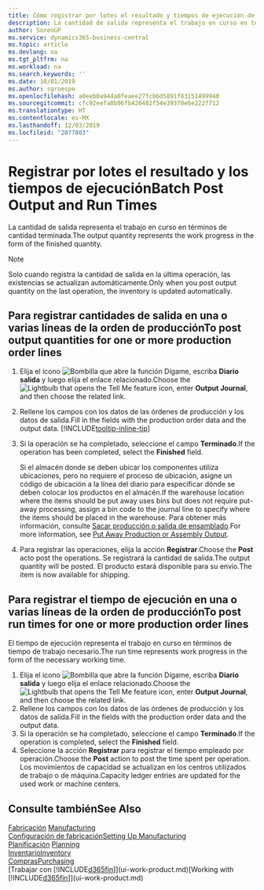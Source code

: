 ```yaml
---
title: Cómo registrar por lotes el resultado y tiempos de ejecución de producción | Documentos de Microsoft
description: La cantidad de salida representa el trabajo en curso en términos de cantidad terminada.
author: SorenGP
ms.service: dynamics365-business-central
ms.topic: article
ms.devlang: na
ms.tgt_pltfrm: na
ms.workload: na
ms.search.keywords: ''
ms.date: 10/01/2019
ms.author: sgroespe
ms.openlocfilehash: a0eeb0a944a0feaee27fcb6d5891f83151499940
ms.sourcegitcommit: cfc92eefa8b06fb426482f54e393f0e6e222f712
ms.translationtype: HT
ms.contentlocale: es-MX
ms.lasthandoff: 12/03/2019
ms.locfileid: "2877803"
---
```

# <a name="batch-post-output-and-run-times"></a><span data-ttu-id="d4f47-103">Registrar por lotes el resultado y los tiempos de ejecución</span><span class="sxs-lookup"><span data-stu-id="d4f47-103">Batch Post Output and Run Times</span></span>
<span data-ttu-id="d4f47-104">La cantidad de salida representa el trabajo en curso en términos de cantidad terminada.</span><span class="sxs-lookup"><span data-stu-id="d4f47-104">The output quantity represents the work progress in the form of the finished quantity.</span></span>  

> [!NOTE]
> <span data-ttu-id="d4f47-105">Solo cuando registra la cantidad de salida en la última operación, las existencias se actualizan automáticamente.</span><span class="sxs-lookup"><span data-stu-id="d4f47-105">Only when you post output quantity on the last operation, the inventory is updated automatically.</span></span>  

## <a name="to-post-output-quantities-for-one-or-more-production-order-lines"></a><span data-ttu-id="d4f47-106">Para registrar cantidades de salida en una o varias líneas de la orden de producción</span><span class="sxs-lookup"><span data-stu-id="d4f47-106">To post output quantities for one or more production order lines</span></span>
1. <span data-ttu-id="d4f47-107">Elija el icono ![Bombilla que abre la función Dígame](media/ui-search/search_small.png "Dígame qué desea hacer"), escriba **Diario salida** y luego elija el enlace relacionado.</span><span class="sxs-lookup"><span data-stu-id="d4f47-107">Choose the ![Lightbulb that opens the Tell Me feature](media/ui-search/search_small.png "Tell me what you want to do") icon, enter **Output Journal**, and then choose the related link.</span></span>  
2. <span data-ttu-id="d4f47-108">Rellene los campos con los datos de las órdenes de producción y los datos de salida.</span><span class="sxs-lookup"><span data-stu-id="d4f47-108">Fill in the fields with the production order data and the output data.</span></span> [!INCLUDE[tooltip-inline-tip](includes/tooltip-inline-tip_md.md)]
3. <span data-ttu-id="d4f47-109">Si la operación se ha completado, seleccione el campo **Terminado**.</span><span class="sxs-lookup"><span data-stu-id="d4f47-109">If the operation has been completed, select the **Finished** field.</span></span>  

    <span data-ttu-id="d4f47-110">Si el almacén donde se deben ubicar los componentes utiliza ubicaciones, pero no requiere el proceso de ubicación,  asigne un código de ubicación a la línea del diario para especificar dónde se deben colocar los productos en el almacén.</span><span class="sxs-lookup"><span data-stu-id="d4f47-110">If the warehouse location where the items should be put away uses bins but does not require put-away processing,  assign a bin code to the journal line to specify where the items should be placed in the warehouse.</span></span> <span data-ttu-id="d4f47-111">Para obtener más información, consulte [Sacar producción o salida de ensamblado](warehouse-how-to-put-away-production-output.md).</span><span class="sxs-lookup"><span data-stu-id="d4f47-111">For more information, see [Put Away Production or Assembly Output](warehouse-how-to-put-away-production-output.md).</span></span>  

4. <span data-ttu-id="d4f47-112">Para registrar las operaciones, elija la acción **Registrar**.</span><span class="sxs-lookup"><span data-stu-id="d4f47-112">Choose the **Post** acto post the operations.</span></span> <span data-ttu-id="d4f47-113">Se registrará la cantidad de salida.</span><span class="sxs-lookup"><span data-stu-id="d4f47-113">The output quantity will be posted.</span></span> <span data-ttu-id="d4f47-114">El producto estará disponible para su envío.</span><span class="sxs-lookup"><span data-stu-id="d4f47-114">The item is now available for shipping.</span></span>  

## <a name="to-post-run-times-for-one-or-more-production-order-lines"></a><span data-ttu-id="d4f47-115">Para registrar el tiempo de ejecución en una o varias líneas de la orden de producción</span><span class="sxs-lookup"><span data-stu-id="d4f47-115">To post run times for one or more production order lines</span></span>
<span data-ttu-id="d4f47-116">El tiempo de ejecución representa el trabajo en curso en términos de tiempo de trabajo necesario.</span><span class="sxs-lookup"><span data-stu-id="d4f47-116">The run time represents work progress in the form of the necessary working time.</span></span>    

1.  <span data-ttu-id="d4f47-117">Elija el icono ![Bombilla que abre la función Dígame](media/ui-search/search_small.png "Dígame qué desea hacer"), escriba **Diario salida** y luego elija el enlace relacionado.</span><span class="sxs-lookup"><span data-stu-id="d4f47-117">Choose the ![Lightbulb that opens the Tell Me feature](media/ui-search/search_small.png "Tell me what you want to do") icon, enter **Output Journal**, and then choose the related link.</span></span>  
2. <span data-ttu-id="d4f47-118">Rellene los campos con los datos de las órdenes de producción y los datos de salida.</span><span class="sxs-lookup"><span data-stu-id="d4f47-118">Fill in the fields with the production order data and the output data.</span></span>  
3.  <span data-ttu-id="d4f47-119">Si la operación se ha completado, seleccione el campo **Terminado**.</span><span class="sxs-lookup"><span data-stu-id="d4f47-119">If the operation is completed, select the **Finished** field.</span></span>  
4. <span data-ttu-id="d4f47-120">Seleccione la acción **Registrar** para registrar el tiempo empleado por operación.</span><span class="sxs-lookup"><span data-stu-id="d4f47-120">Choose the **Post** action to post the time spent per operation.</span></span> <span data-ttu-id="d4f47-121">Los movimientos de capacidad se actualizan en los centros utilizados de trabajo o de máquina.</span><span class="sxs-lookup"><span data-stu-id="d4f47-121">Capacity ledger entries are updated for the used work or machine centers.</span></span>

## <a name="see-also"></a><span data-ttu-id="d4f47-122">Consulte también</span><span class="sxs-lookup"><span data-stu-id="d4f47-122">See Also</span></span>  
<span data-ttu-id="d4f47-123">[Fabricación](production-manage-manufacturing.md)  </span><span class="sxs-lookup"><span data-stu-id="d4f47-123">[Manufacturing](production-manage-manufacturing.md)  </span></span>  
[<span data-ttu-id="d4f47-124">Configuración de fabricación</span><span class="sxs-lookup"><span data-stu-id="d4f47-124">Setting Up Manufacturing</span></span>](production-configure-production-processes.md)  
<span data-ttu-id="d4f47-125">[Planificación](production-planning.md)    </span><span class="sxs-lookup"><span data-stu-id="d4f47-125">[Planning](production-planning.md)    </span></span>  
[<span data-ttu-id="d4f47-126">Inventario</span><span class="sxs-lookup"><span data-stu-id="d4f47-126">Inventory</span></span>](inventory-manage-inventory.md)  
[<span data-ttu-id="d4f47-127">Compras</span><span class="sxs-lookup"><span data-stu-id="d4f47-127">Purchasing</span></span>](purchasing-manage-purchasing.md)  
<span data-ttu-id="d4f47-128">[Trabajar con [!INCLUDE[d365fin](includes/d365fin_md.md)]](ui-work-product.md)</span><span class="sxs-lookup"><span data-stu-id="d4f47-128">[Working with [!INCLUDE[d365fin](includes/d365fin_md.md)]](ui-work-product.md)</span></span>
